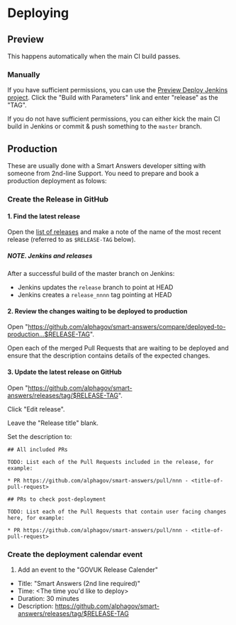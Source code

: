 # Deploying

## Preview

This happens automatically when the main CI build passes.

### Manually

If you have sufficient permissions, you can use the [Preview Deploy Jenkins project](https://deploy.preview.alphagov.co.uk/job/Preview_Deploy/). Click the "Build with Parameters" link and enter "release" as the "TAG".

If you do not have sufficient permissions, you can either kick the main CI build in Jenkins or commit & push something to the `master` branch.

## Production

These are usually done with a Smart Answers developer sitting with someone from 2nd-line Support. You need to prepare and book a production deployment as folows:

### Create the Release in GitHub

#### 1. Find the latest release

Open the [list of releases][smart-answers-releases] and make a note of the name of the most recent release (referred to as `$RELEASE-TAG` below).

##### NOTE. Jenkins and releases

After a successful build of the master branch on Jenkins:

* Jenkins updates the `release` branch to point at HEAD
* Jenkins creates a `release_nnnn` tag pointing at HEAD


#### 2. Review the changes waiting to be deployed to production

Open "https://github.com/alphagov/smart-answers/compare/deployed-to-production...$RELEASE-TAG".

Open each of the merged Pull Requests that are waiting to be deployed and ensure that the description contains details of the expected changes.


#### 3. Update the latest release on GitHub

Open "https://github.com/alphagov/smart-answers/releases/tag/$RELEASE-TAG".

Click "Edit release".

Leave the "Release title" blank.

Set the description to:

```
## All included PRs

TODO: List each of the Pull Requests included in the release, for example:

* PR https://github.com/alphagov/smart-answers/pull/nnn - <title-of-pull-request>

## PRs to check post-deployment

TODO: List each of the Pull Requests that contain user facing changes here, for example:

* PR https://github.com/alphagov/smart-answers/pull/nnn - <title-of-pull-request>
```

### Create the deployment calendar event

1. Add an event to the "GOVUK Release Calender"

  * Title: "Smart Answers (2nd line required)"
  * Time: <The time you'd like to deploy>
  * Duration: 30 minutes
  * Description: https://github.com/alphagov/smart-answers/releases/tag/$RELEASE-TAG

[smart-answers-releases]: https://github.com/alphagov/smart-answers/releases
